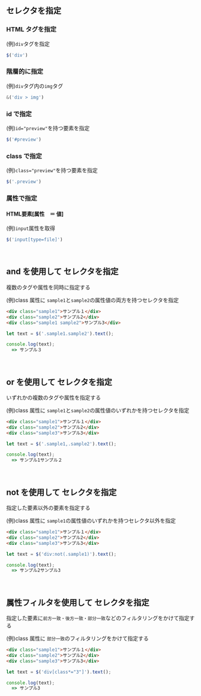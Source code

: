 ## セレクタを指定
  
### HTML タグを指定
(例)`div`タグを指定
```js
$('div')
```

### 階層的に指定
(例)`div`タグ内の`img`タグ
```js
&('div > img')
```

### id で指定
(例)`id="preview"`を持つ要素を指定
```js
$('#preview')
```

### class で指定
(例)`class="preview"`を持つ要素を指定
```js
$('.preview')
```

### 属性で指定
#### HTML要素[属性　＝ 値]
(例)`input`属性を取得
```js
$('input[type=file]')
```

<br>

## and を使用して セレクタを指定
複数のタグや属性を同時に指定する
  
(例)class 属性に `sample1`と`sample2`の属性値の両方を持つセレクタを指定
```html
<div class="sample1">サンプル１</div>
<div class="sample2">サンプル2</div>
<div class="sample1 sample2">サンプル3</div>
```
```js
let text = $('.sample1.sample2').text();

console.log(text);
  => サンプル３
```

<br>

## or を使用して セレクタを指定
いずれかの複数のタグや属性を指定する
  
(例)class 属性に `sample1`と`sample2`の属性値のいずれかを持つセレクタを指定
```html
<div class="sample1">サンプル１</div>
<div class="sample2">サンプル2</div>
<div class="sample3">サンプル3</div>
```
```js
let text = $('.sample1,.sample2').text();

console.log(text);
  => サンプル1サンプル２
```


<br>

## not を使用して セレクタを指定
指定した要素以外の要素を指定する
  
(例)class 属性に `sample1`の属性値のいずれかを持つセレクタ以外を指定
```html
<div class="sample1">サンプル１</div>
<div class="sample2">サンプル2</div>
<div class="sample3">サンプル3</div>
```
```js
let text = $('div:not(.sample1)').text();

console.log(text);
  => サンプル2サンプル3
```

<br>

## 属性フィルタを使用して セレクタを指定
指定した要素に`前方一致・後方一致・部分一致`などのフィルタリングをかけて指定する
  
(例)class 属性に `部分一致`のフィルタリングをかけて指定する
```html
<div class="sample1">サンプル１</div>
<div class="sample2">サンプル2</div>
<div class="sample3">サンプル3</div>
```
```js
let text = $('div[class*="3"]').text();

console.log(text);
  => サンプル3
```

